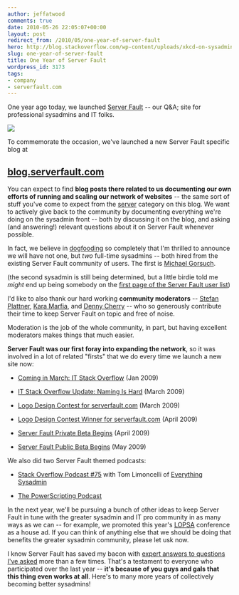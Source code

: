 ```yaml
---
author: jeffatwood
comments: true
date: 2010-05-26 22:05:07+00:00
layout: post
redirect_from: /2010/05/one-year-of-server-fault
hero: http://blog.stackoverflow.com/wp-content/uploads/xkcd-on-sysadmins1.png
slug: one-year-of-server-fault
title: One Year of Server Fault
wordpress_id: 3173
tags:
- company
- serverfault.com
---
```



One year ago today, we launched [Server Fault](http://serverfault.com) -- our Q&A; site for professional sysadmins and IT folks.



[![](http://blog.stackoverflow.com/wp-content/uploads/xkcd-on-sysadmins1.png)](http://xkcd.org/705/)



To commemorate the occasion, we've launched a new Server Fault specific blog at





## **[blog.serverfault.com](http://blog.serverfault.com)**





You can expect to find **blog posts there related to us documenting our own efforts of running and scaling our network of websites** -- the same sort of stuff you've come to expect from the [server](http://blog.stackoverflow.com/category/server/) category on this blog. We want to actively give back to the community by documenting everything we're doing on the sysadmin front -- both by discussing it on the blog, and asking (and answering!) relevant questions about it on Server Fault whenever possible.



In fact, we believe in [dogfooding](http://blog.stackoverflow.com/2010/01/eating-our-own-careers-dogfood/) so completely that I'm thrilled to announce we will have not one, but _two_ full-time sysadmins -- both hired from the existing Server Fault community of users. The first is [Michael Gorsuch](http://serverfault.com/users/1246/michael-gorsuch).







(the second sysadmin is still being determined, but a little birdie told me _might_ end up being somebody on the [first page of the Server Fault user list](http://serverfault.com/users))



I'd like to also thank our hard working **community moderators** -- [Stefan Plattner](http://serverfault.com/users/45/splattne), [Kara Marfia](http://serverfault.com/users/1803/kara-marfia), and [Denny Cherry](http://serverfault.com/users/1674/mrdenny) -- who so generously contribute their time to keep Server Fault on topic and free of noise.















Moderation is the job of the whole community, in part, but having excellent moderators makes things that much easier.



**Server Fault was our first foray into expanding the network**, so it was involved in a lot of related "firsts" that we do every time we launch a new site now:







  * [Coming in March: IT Stack Overflow](http://blog.stackoverflow.com/2009/01/coming-in-march-it-stack-overflow/) (Jan 2009)


  * [IT Stack Overflow Update: Naming Is Hard](http://blog.stackoverflow.com/2009/03/it-stack-overflow-update-naming-is-hard/) (March 2009)


  * [Logo Design Contest for serverfault.com](http://blog.stackoverflow.com/2009/04/logo-design-contest-for-serverfaultcom/) (March 2009)


  * [Logo Design Contest Winner for serverfault.com](http://blog.stackoverflow.com/2009/04/logo-contest-winner-for-serverfaultcom/) (April 2009)


  * [Server Fault Private Beta Begins](http://blog.stackoverflow.com/2009/04/server-fault-private-beta-begins/) (April 2009)


  * [Server Fault Public Beta Begins](http://blog.stackoverflow.com/2009/05/server-fault-public-beta-launches/) (May 2009)





We also did two Server Fault themed podcasts:







  * [Stack Overflow Podcast #75](http://blog.stackoverflow.com/2009/11/podcast-75/) with Tom Limoncelli of [Everything Sysadmin](http://everythingsysadmin.com/)

  * [The PowerScripting Podcast](http://blog.stackoverflow.com/2009/11/server-fault-and-the-powerscripting-podcast/)




In the next year, we'll be pursuing a bunch of other ideas to keep Server Fault in tune with the greater sysadmin and IT pro community in as many ways as we can -- for example, we promoted this year's [LOPSA](http://lopsa.org/) conference as a house ad. If you can think of anything else that we should be doing that benefits the greater sysadmin community, please let usk now.



I know Server Fault has saved my bacon with [expert answers to questions I've asked](http://serverfault.com/users/1/jeff-atwood) more than a few times. That's a testament to everyone who participated over the last year -- **it's because of you guys and gals that this thing even works at all**. Here's to many more years of collectively becoming better sysadmins!

